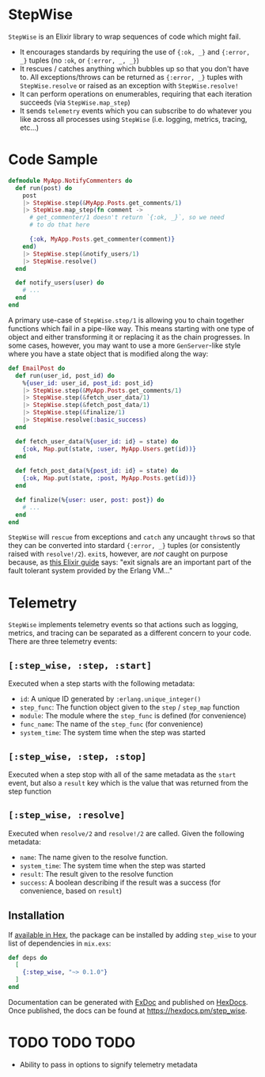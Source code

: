 # StepWise

`StepWise` is an Elixir library to wrap sequences of code which might fail.

 * It encourages standards by requiring the use of `{:ok, _}` and `{:error, _}` tuples (no `:ok`, or `{:error, _, _}`)
 * It rescues / catches anything which bubbles up so that you don't have to.  All exceptions/throws can be returned as `{:error, _}` tuples with` StepWise.resolve` or raised as an exception with `StepWise.resolve!`
 * It can perform operations on enumerables, requiring that each iteration succeeds (via `StepWise.map_step`)
 * It sends `telemetry` events which you can subscribe to do whatever you like across all processes using `StepWise` (i.e. logging, metrics, tracing, etc...)

# Code Sample

```elixir
defmodule MyApp.NotifyCommenters do
  def run(post) do
    post
    |> StepWise.step(&MyApp.Posts.get_comments/1)
    |> StepWise.map_step(fn comment ->
      # get_commenter/1 doesn't return `{:ok, _}`, so we need
      # to do that here

      {:ok, MyApp.Posts.get_commenter(comment)}
    end)
    |> StepWise.step(&notify_users/1)
    |> StepWise.resolve()
  end

  def notify_users(user) do
    # ...
  end
end
```

A primary use-case of `StepWise.step/1` is allowing you to chain together functions which fail in a pipe-like way.  This means starting with one type of object and either transforming it or replacing it as the chain progresses.  In some cases, however, you may want to use a more `GenServer`-like style where you have a state object that is modified along the way:

```elixir
def EmailPost do
  def run(user_id, post_id) do
    %{user_id: user_id, post_id: post_id}
    |> StepWise.step(&MyApp.Posts.get_comments/1)
    |> StepWise.step(&fetch_user_data/1)
    |> StepWise.step(&fetch_post_data/1)
    |> StepWise.step(&finalize/1)
    |> StepWise.resolve(:basic_success)
  end

  def fetch_user_data(%{user_id: id} = state) do
    {:ok, Map.put(state, :user, MyApp.Users.get(id))}
  end
  
  def fetch_post_data(%{post_id: id} = state) do
    {:ok, Map.put(state, :post, MyApp.Posts.get(id))}
  end

  def finalize(%{user: user, post: post}) do
    # ...
  end
end
```


`StepWise` will `rescue` from exceptions and `catch` any uncaught `throw`s so that they can be converted into stardard `{:error, _}` tuples (or consistently raised with `resolve!/2`).  `exit`s, however, are *not* caught on purpose because, as [this Elixir guide](https://elixir-lang.org/getting-started/try-catch-and-rescue.html#exits) says: "exit signals are an important part of the fault tolerant system provided by the Erlang VM..."

# Telemetry

`StepWise` implements telemetry events so that actions such as logging, metrics, and tracing can be separated as a different concern to your code.  There are three telemetry events:

## `[:step_wise, :step, :start]`

Executed when a step starts with the following metadata:

 * `id`: A unique ID generated by `:erlang.unique_integer()`
 * `step_func`: The function object given to the `step` / `step_map` function
 * `module`: The module where the `step_func` is defined (for convenience)
 * `func_name`: The name of the `step_func` (for convenience)
 * `system_time`: The system time when the step was started

## `[:step_wise, :step, :stop]`

Executed when a step stop with all of the same metadata as the `start` event, but also a `result` key which is the value that was returned from the step function

## `[:step_wise, :resolve]`

Executed when `resolve/2` and `resolve!/2` are called.  Given the following metadata:

 * `name`: The name given to the resolve function.
 * `system_time`: The system time when the step was started
 * `result`: The result given to the resolve function
 * `success`: A boolean describing if the result was a success (for convenience, based on `result`)

## Installation

If [available in Hex](https://hex.pm/docs/publish), the package can be installed
by adding `step_wise` to your list of dependencies in `mix.exs`:

```elixir
def deps do
  [
    {:step_wise, "~> 0.1.0"}
  ]
end
```

Documentation can be generated with [ExDoc](https://github.com/elixir-lang/ex_doc)
and published on [HexDocs](https://hexdocs.pm). Once published, the docs can
be found at <https://hexdocs.pm/step_wise>.

# TODO TODO TODO

 * Ability to pass in options to signify telemetry metadata

